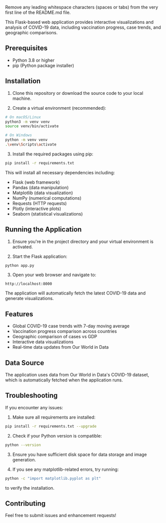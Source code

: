 Remove any leading whitespace characters (spaces or tabs) from the very first line of the README.md file.

This Flask-based web application provides interactive visualizations and analysis of COVID-19 data, including vaccination progress, case trends, and geographic comparisons.

## Prerequisites

- Python 3.8 or higher
- pip (Python package installer)

## Installation

1. Clone this repository or download the source code to your local machine.

2. Create a virtual environment (recommended):
```bash
# On macOS/Linux
python3 -m venv venv
source venv/bin/activate

# On Windows
python -m venv venv
.\venv\Scripts\activate
```

3. Install the required packages using pip:
```bash
pip install -r requirements.txt
```

This will install all necessary dependencies including:
- Flask (web framework)
- Pandas (data manipulation)
- Matplotlib (data visualization)
- NumPy (numerical computations)
- Requests (HTTP requests)
- Plotly (interactive plots)
- Seaborn (statistical visualizations)

## Running the Application

1. Ensure you're in the project directory and your virtual environment is activated.

2. Start the Flask application:
```bash
python app.py
```

3. Open your web browser and navigate to:
```
http://localhost:8000
```

The application will automatically fetch the latest COVID-19 data and generate visualizations.

## Features

- Global COVID-19 case trends with 7-day moving average
- Vaccination progress comparison across countries
- Geographic comparison of cases vs GDP
- Interactive data visualizations
- Real-time data updates from Our World in Data

## Data Source

The application uses data from Our World in Data's COVID-19 dataset, which is automatically fetched when the application runs.

## Troubleshooting

If you encounter any issues:

1. Make sure all requirements are installed:
```bash
pip install -r requirements.txt --upgrade
```

2. Check if your Python version is compatible:
```bash
python --version
```

3. Ensure you have sufficient disk space for data storage and image generation.

4. If you see any matplotlib-related errors, try running:
```bash
python -c "import matplotlib.pyplot as plt"
```
to verify the installation.

## Contributing

Feel free to submit issues and enhancement requests!
